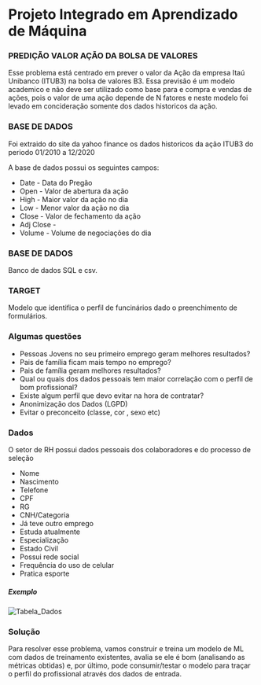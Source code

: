 # Projeto Integrado em Aprendizado de Máquina

### PREDIÇÃO VALOR AÇÃO DA BOLSA DE VALORES


Esse problema está centrado em prever o valor da Ação da empresa Itaú Unibanco (ITUB3) na bolsa de valores B3.
Essa previsão é um modelo academico e não deve ser utilizado como base para e compra e vendas de ações, pois o valor de uma ação
depende de N fatores e neste modelo foi levado em concideração somente dos dados historicos da ação.


### BASE DE DADOS

Foi extraido do site da yahoo finance os dados historicos da ação ITUB3 do periodo  01/2010 a 12/2020

A base de dados possui os seguintes campos:


<ul>
  <li>Date - Data do Pregão</li>
  <li>Open - Valor de abertura da ação</li>
  <li>High - Maior valor da ação no dia</li>
  <li>Low  - Menor valor da ação no dia </li>
  <li>Close - Valor de fechamento da ação</li>
  <li>Adj Close - </li>
  <li>Volume - Volume de negociações do dia</li>
</ul>





### BASE DE DADOS


Banco de dados SQL e csv.


### TARGET

Modelo que identifica o perfil de funcinários dado o preenchimento de formulários.


### Algumas questões

<ul>
  <li>Pessoas Jovens no seu primeiro emprego geram melhores resultados?</li>
  <li>Pais de família ficam mais tempo no emprego?</li>
  <li>Pais de família geram melhores resultados?</li>
  <li>Qual ou quais dos dados pessoais tem maior correlação com o perfil de bom profissional?</li>
  <li>Existe algum perfil que devo evitar na hora de contratar?</li>
  <li>Anonimização dos Dados (LGPD)</li>
  <li>Evitar o preconceito (classe, cor , sexo etc)</li>
</ul>

### Dados


O setor de RH possui dados pessoais dos colaboradores e do processo de seleção


<ul>
  <li>Nome</li>
  <li>Nascimento</li>
  <li>Telefone</li>
  <li>CPF</li>
  <li>RG</li>
  <li>CNH/Categoria</li>
  <li>Já teve outro emprego</li>
  <li>Estuda atualmente</li>
  <li>Especialização</li>
  <li>Estado Civil</li>
  <li>Possui rede social</li>
  <li>Frequência do uso de celular</li>
  <li>Pratica esporte</li>
</ul>

##### Exemplo

![Tabela_Dados](https://user-images.githubusercontent.com/33094333/98309849-4b1c9d80-1faa-11eb-8475-341691d020a6.JPG)

### Solução


Para resolver esse problema, vamos construir e treina um modelo de ML com dados de treinamento existentes, avalia se ele é bom (analisando as métricas obtidas) e, por último, pode consumir/testar o modelo para traçar o perfil do profissional através dos dados de entrada.



